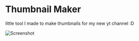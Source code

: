 # Thumbnail Maker
little tool I made to make thumbnails for my new yt channel :D

![Screenshot](https://file.garden/ZrZSgsrYfQXsO7QH/github/Screenshot%202024-12-31%20at%2012-21-52%20Thumbnail%20Maker.png)